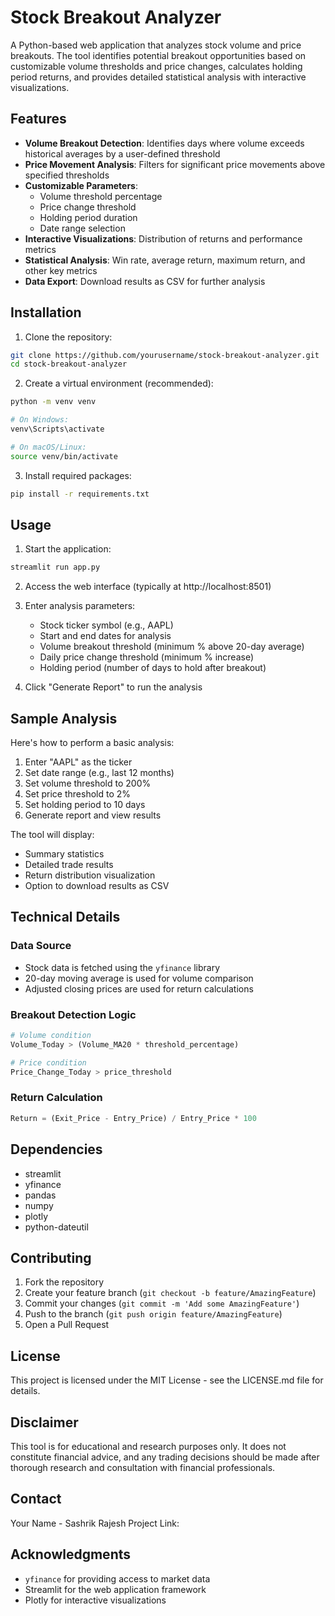 # Stock Breakout Analyzer

A Python-based web application that analyzes stock volume and price breakouts. The tool identifies potential breakout opportunities based on customizable volume thresholds and price changes, calculates holding period returns, and provides detailed statistical analysis with interactive visualizations.

## Features

- **Volume Breakout Detection**: Identifies days where volume exceeds historical averages by a user-defined threshold
- **Price Movement Analysis**: Filters for significant price movements above specified thresholds
- **Customizable Parameters**:
  - Volume threshold percentage
  - Price change threshold
  - Holding period duration
  - Date range selection
- **Interactive Visualizations**: Distribution of returns and performance metrics
- **Statistical Analysis**: Win rate, average return, maximum return, and other key metrics
- **Data Export**: Download results as CSV for further analysis

## Installation

1. Clone the repository:
```bash
git clone https://github.com/yourusername/stock-breakout-analyzer.git
cd stock-breakout-analyzer
```

2. Create a virtual environment (recommended):
```bash
python -m venv venv

# On Windows:
venv\Scripts\activate

# On macOS/Linux:
source venv/bin/activate
```

3. Install required packages:
```bash
pip install -r requirements.txt
```

## Usage

1. Start the application:
```bash
streamlit run app.py
```

2. Access the web interface (typically at http://localhost:8501)

3. Enter analysis parameters:
   - Stock ticker symbol (e.g., AAPL)
   - Start and end dates for analysis
   - Volume breakout threshold (minimum % above 20-day average)
   - Daily price change threshold (minimum % increase)
   - Holding period (number of days to hold after breakout)

4. Click "Generate Report" to run the analysis

## Sample Analysis

Here's how to perform a basic analysis:

1. Enter "AAPL" as the ticker
2. Set date range (e.g., last 12 months)
3. Set volume threshold to 200%
4. Set price threshold to 2%
5. Set holding period to 10 days
6. Generate report and view results

The tool will display:
- Summary statistics
- Detailed trade results
- Return distribution visualization
- Option to download results as CSV

## Technical Details

### Data Source
- Stock data is fetched using the `yfinance` library
- 20-day moving average is used for volume comparison
- Adjusted closing prices are used for return calculations

### Breakout Detection Logic
```python
# Volume condition
Volume_Today > (Volume_MA20 * threshold_percentage)

# Price condition
Price_Change_Today > price_threshold
```

### Return Calculation
```python
Return = (Exit_Price - Entry_Price) / Entry_Price * 100
```

## Dependencies

- streamlit
- yfinance
- pandas
- numpy
- plotly
- python-dateutil

## Contributing

1. Fork the repository
2. Create your feature branch (`git checkout -b feature/AmazingFeature`)
3. Commit your changes (`git commit -m 'Add some AmazingFeature'`)
4. Push to the branch (`git push origin feature/AmazingFeature`)
5. Open a Pull Request

## License

This project is licensed under the MIT License - see the LICENSE.md file for details.

## Disclaimer

This tool is for educational and research purposes only. It does not constitute financial advice, and any trading decisions should be made after thorough research and consultation with financial professionals.

## Contact

Your Name - Sashrik Rajesh
Project Link: 

## Acknowledgments

- `yfinance` for providing access to market data
- Streamlit for the web application framework
- Plotly for interactive visualizations
